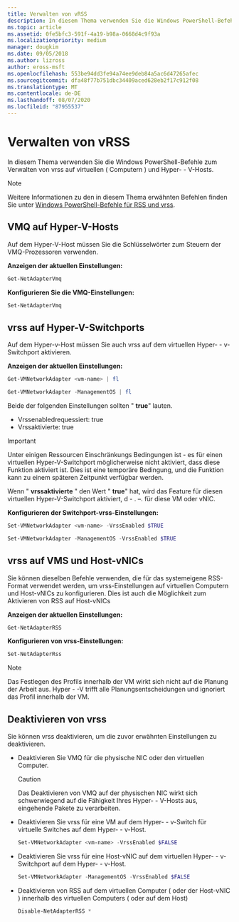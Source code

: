```yaml
---
title: Verwalten von vRSS
description: In diesem Thema verwenden Sie die Windows PowerShell-Befehle, um vrss auf virtuellen Computern (VMS) und auf Hyper-V-Hosts zu verwalten.
ms.topic: article
ms.assetid: 0fe5bfc3-591f-4a19-b98a-0668d4c9f93a
ms.localizationpriority: medium
manager: dougkim
ms.date: 09/05/2018
ms.author: lizross
author: eross-msft
ms.openlocfilehash: 553be94dd3fe94a74ee9deb84a5ac6d47265afec
ms.sourcegitcommit: dfa48f77b751dbc34409aced628eb2f17c912f08
ms.translationtype: MT
ms.contentlocale: de-DE
ms.lasthandoff: 08/07/2020
ms.locfileid: "87955537"
---
```

# <a name="manage-vrss"></a>Verwalten von vRSS

In diesem Thema verwenden Sie die Windows PowerShell-Befehle zum Verwalten von vrss auf virtuellen \( Computern \) und Hyper- \- V-Hosts.

>[!NOTE]
>Weitere Informationen zu den in diesem Thema erwähnten Befehlen finden Sie unter [Windows PowerShell-Befehle für RSS und vrss](vrss-wps.md).

## <a name="vmq-on-hyper-v-hosts"></a>VMQ auf Hyper-V-Hosts

Auf dem Hyper-V-Host müssen Sie die Schlüsselwörter zum Steuern der VMQ-Prozessoren verwenden.

**Anzeigen der aktuellen Einstellungen:**

```PowerShell
Get-NetAdapterVmq
```

**Konfigurieren Sie die VMQ-Einstellungen:**

```PowerShell
Set-NetAdapterVmq
```


## <a name="vrss-on-hyper-v-switch-ports"></a>vrss auf Hyper-V-Switchports

Auf dem Hyper-v-Host müssen Sie auch vrss auf dem virtuellen Hyper- \- v-Switchport aktivieren.

**Anzeigen der aktuellen Einstellungen:**

```PowerShell
Get-VMNetworkAdapter <vm-name> | fl

Get-VMNetworkAdapter -ManagementOS | fl
```

Beide der folgenden Einstellungen sollten " **true**" lauten.

- Vrssenabledrequessiert: true
- Vrssaktivierte: true

>[!IMPORTANT]
>Unter einigen Ressourcen Einschränkungs Bedingungen ist \- es für einen virtuellen Hyper-V-Switchport möglicherweise nicht aktiviert, dass diese Funktion aktiviert ist. Dies ist eine temporäre Bedingung, und die Funktion kann zu einem späteren Zeitpunkt verfügbar werden.
>
>Wenn " **vrssaktivierte** " den Wert " **true**" hat, wird das Feature für diesen virtuellen Hyper-V-Switchport aktiviert, d \- . –. für diese VM oder vNIC.

**Konfigurieren der Switchport-vrss-Einstellungen:**

```PowerShell
Set-VMNetworkAdapter <vm-name> -VrssEnabled $TRUE

Set-VMNetworkAdapter -ManagementOS -VrssEnabled $TRUE
```

## <a name="vrss-in-vms-and-host-vnics"></a>vrss auf VMS und Host-vNICs

Sie können dieselben Befehle verwenden, die für das systemeigene RSS-Format verwendet werden, um vrss-Einstellungen auf virtuellen Computern und Host-vNICs zu konfigurieren. Dies ist auch die Möglichkeit zum Aktivieren von RSS auf Host-vNICs

**Anzeigen der aktuellen Einstellungen:**

```PowerShell
Get-NetAdapterRSS
```

**Konfigurieren von vrss-Einstellungen:**

```PowerShell
Set-NetAdapterRss
```

>[!NOTE]
> Das Festlegen des Profils innerhalb der VM wirkt sich nicht auf die Planung der Arbeit aus. Hyper \- -V trifft alle Planungsentscheidungen und ignoriert das Profil innerhalb der VM.

## <a name="disable-vrss"></a>Deaktivieren von vrss

Sie können vrss deaktivieren, um die zuvor erwähnten Einstellungen zu deaktivieren.

- Deaktivieren Sie VMQ für die physische NIC oder den virtuellen Computer.

  >[!CAUTION]
  >Das Deaktivieren von VMQ auf der physischen NIC wirkt sich schwerwiegend auf die Fähigkeit Ihres Hyper- \- V-Hosts aus, eingehende Pakete zu verarbeiten.

- Deaktivieren Sie vrss für eine VM auf dem Hyper- \- v-Switch für virtuelle Switches auf dem Hyper- \- v-Host.

   ```PowerShell
   Set-VMNetworkAdapter <vm-name> -VrssEnabled $FALSE
   ```

- Deaktivieren Sie vrss für eine Host-vNIC auf dem virtuellen Hyper- \- v-Switchport auf dem Hyper- \- v-Host.

   ```PowerShell
   Set-VMNetworkAdapter -ManagementOS -VrssEnabled $FALSE
   ```

- Deaktivieren von RSS auf dem virtuellen Computer \( oder der Host-vNIC \) innerhalb des virtuellen Computers \( oder auf dem Host\)

   ```PowerShell
   Disable-NetAdapterRSS *
   ```
